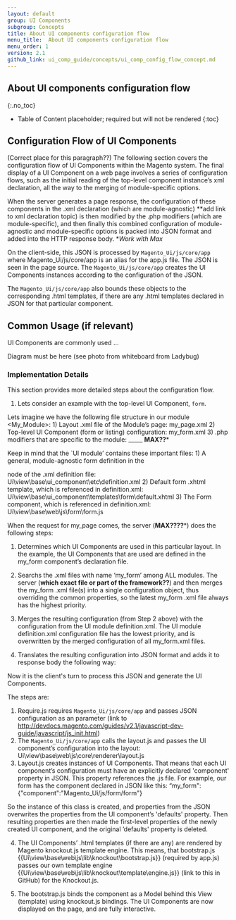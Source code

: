 ```yaml
---
layout: default
group: UI Components
subgroup: Concepts
title: About UI components configuration flow
menu_title:  About UI components configuration flow
menu_order: 1
version: 2.1
github_link: ui_comp_guide/concepts/ui_comp_config_flow_concept.md
---
```



##  About UI components configuration flow
{:.no_toc}

<!-- Table of Content -->
* Table of Content placeholder; required but will not be rendered
{:toc}


## Configuration Flow of UI Components

(Correct place for this paragraph??) The following section covers the configuration flow of UI Components within the Magento system. The final display of a UI Component on a web page involves a series of configuration flows, such as the initial reading of the top-level component instance’s xml declaration, all the way to the merging of module-specific options.

When the server generates a page response, the configuration of these components in the .xml declaration (which are module-agnostic) **add link to xml declaration topic) is then modified by the .php modifiers (which are module-specific), and then finally this combined configuration of module-agnostic and module-specific options is packed into JSON format and added into the HTTP response body. **Work with Max*


On the client-side, this JSON is processed by `Magento_Ui/js/core/app` where Magento_Ui/js/core/app is an alias for the app.js file. The JSON is seen in the page source. The `Magento_Ui/js/core/app` creates the UI Components instances according to the configuration of the JSON. 

The `Magento_Ui/js/core/app` also bounds these objects to the corresponding .html templates, if there are any .html templates declared in JSON for that particular component.

## Common Usage (if relevant)

UI Components are commonly used …

Diagram must be here (see photo from whiteboard from Ladybug)

### Implementation Details

This section provides more detailed steps about the configuration flow.

1. Lets consider an example with the top-level UI Component, `form`.

Lets imagine we have the following file structure in our module <My_Module>:
    1) Layout .xml file of the Module’s page: my_page.xml
    2) Top-level UI Component (form or listing) configuration: my_form.xml
    3) .php modifiers that are specific to the module: _____ **MAX??***

Keep in mind that the `UI module’ contains these important files:
    1) A general, module-agnostic form definition in the <form> node of the .xml definition file: Ui\view\base\ui_component\etc\definition.xml
    2) Default form .xhtml template, which is referenced in definition.xml: Ui\view\base\ui_component\templates\form\default.xhtml
    3) The Form component, which is referenced in definition.xml: Ui\view\base\web\js\form\form.js

When the request for my_page comes, the server (**MAX????***) does the following steps:
1) Determines which UI Components are used in this particular layout. In the example, the UI Components that are used are defined in the my_form component’s declaration file.
2) Searchs the .xml files with name ‘my_form’ among ALL modules. The server (**which exact file or part of the framework??**) and then merges the my_form .xml file(s) into a single configuration object, thus overriding 
the common properties, so the latest my_form .xml file always has the highest priority.
3) Merges the resulting configuration (from Step 2 above) with the configuration from the UI module definition.xml. The UI module definition.xml configuration file has the lowest priority, and is overwritten by the merged configuration of all my_form.xml files. 
4) Translates the resulting configuration into JSON format and adds it to response body the following way:

	<script type="text/x-magento-init">{"*": {"Magento_Ui/js/core/app”:{<JSON_configuration>}}}</script>

Now it is the client's turn to process this JSON and generate the UI Components. 

The steps are:
1) Require.js requires `Magento_Ui/js/core/app` and passes JSON configuration as an parameter
(link to http://devdocs.magento.com/guides/v2.1/javascript-dev-guide/javascript/js_init.html)
2) The `Magento_Ui/js/core/app` calls the layout.js and passes the UI component’s configuration into the layout: Ui\view\base\web\js\core\renderer\layout.js
3) Layout.js creates instances of UI Components. That means that each UI component’s configuration must have an explicitly declared 'component' property in JSON. This property references the .js file. For example, our form has the component declared in JSON like this:
	“my_form":{"component":"Magento_Ui/js/form/form"}

So the instance of this class is created, and properties from the JSON overwrites the properties from the UI component’s 'defaults' property. Then resulting properties are then made the first-level properties of the newly created UI component, and the original ’defaults' property is deleted.

4) The UI Components’ .html templates (if there are any) are rendered by Magento knockout.js template engine. This means, that bootstrap.js {{Ui\view\base\web\js\lib\knockout\bootstrap.js}} (required by app.js) passes our own template engine {{Ui\view\base\web\js\lib\knockout\template\engine.js}} (link to this in GitHub) for the Knockout.js. 

5) The bootstrap.js  binds the component as a Model behind this View (template) using knockout.js bindings. The UI Components are now displayed on the page, and are fully interactive.







